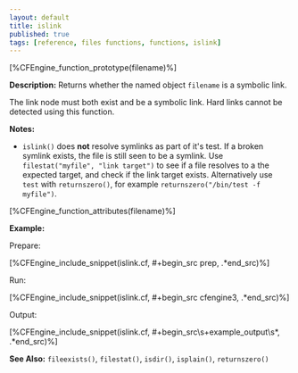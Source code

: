 ```yaml
---
layout: default
title: islink
published: true
tags: [reference, files functions, functions, islink]
---
```


[%CFEngine_function_prototype(filename)%]

**Description:** Returns whether the named object `filename` is a symbolic
link.

The link node must both exist and be a symbolic link. Hard links cannot
be detected using this function.

**Notes:**

- `islink()` does **not** resolve symlinks as part of it's test. If a broken
  symlink exists, the file is still seen to be a symlink. Use
  `filestat("myfile", "link target")` to see if a file resolves to a the
  expected target, and check if the link target exists. Alternatively use `test`
  with `returnszero()`, for example `returnszero("/bin/test -f myfile")`.

[%CFEngine_function_attributes(filename)%]

**Example:**

Prepare:

[%CFEngine_include_snippet(islink.cf, #\+begin_src prep, .*end_src)%]

Run:

[%CFEngine_include_snippet(islink.cf, #\+begin_src cfengine3, .*end_src)%]

Output:

[%CFEngine_include_snippet(islink.cf, #\+begin_src\s+example_output\s*, .*end_src)%]

**See Also:** `fileexists()`, `filestat()`, `isdir()`, `isplain()`, `returnszero()`
